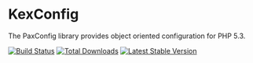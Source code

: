 # KexConfig

The PaxConfig library provides object oriented configuration for PHP 5.3.

[![Build Status](https://travis-ci.org/anthonyhowell/KexConfig.svg?branch=master)](https://travis-ci.org/anthonyhowell/KexConfig) [![Total Downloads](https://poser.pugx.org/kex/kex-config/downloads.svg)](https://packagist.org/packages/kex/kex-config) [![Latest Stable Version](https://poser.pugx.org/kex/kex-config/v/stable.svg)](https://packagist.org/packages/kex/kex-config)
